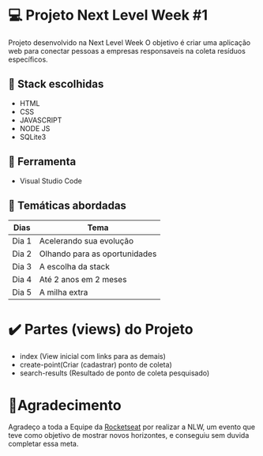 # :computer: Projeto Next Level Week #1
Projeto desenvolvido na Next Level Week
O objetivo é criar uma aplicação web para conectar pessoas a empresas responsaveis  na coleta resíduos específicos.

## :dart: Stack escolhidas
* HTML
* CSS
* JAVASCRIPT
* NODE JS
* SQLite3

## :wrench: Ferramenta
* Visual Studio Code

## :pushpin: Temáticas abordadas
Dias   | Tema
--------- | ------
Dia 1 | Acelerando sua evolução
Dia 2 | Olhando para as oportunidades
Dia 3 | A escolha da stack
Dia 4 | Até 2 anos em 2 meses
Dia 5 | A milha extra

# :heavy_check_mark: Partes (views) do Projeto
* index (View inicial com links para as demais)
* create-point(Criar (cadastrar) ponto de coleta)
* search-results (Resultado de ponto de coleta pesquisado)

# :purple_heart:Agradecimento
Agradeço a toda a Equipe da [Rocketseat](https://github.com/Rocketseat) por realizar a NLW, um evento que teve como objetivo de mostrar novos horizontes, e conseguiu sem duvida completar essa meta.
